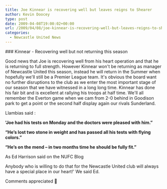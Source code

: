 ```yaml
---
title: Joe Kinnear is recovering well but leaves reigns to Shearer
author: Kevin Doocey
type: post
date: 2009-04-08T19:00:02+00:00
url: /2009/04/08/joe-kinnear-is-recovering-well-but-leaves-reigns-to-shearer/
categories:
  - Newcastle United News
---
```


### Kinnear - Recovering well but not returning this season

Good news that Joe is recovering well from his heart operation and that he is returning to full strength. However Kinnear won't be returning as manager of Newcastle United this season, instead he will return in the Summer when hopefully we'll still be a Premier League team. It's obvious the board want no further disruptions to the club as we enter the most important stage of our season that we have witnessed in a long long time. Kinnear has done his fair bit and is excellent at rallying his troops at half time. We'll all remember the Everton game when we cam from 2-0 behind in Goodison park to get a point or the second half display again our rivals Sunderland.

Llambias said :

**'Joe had his tests on Monday and the doctors were pleased with him.”**

**“He’s lost two stone in weight and has passed all his tests with flying colors.”**

**“He’s on the mend – in two months time he should be fully fit.”**

As Ed Harrison said on the NUFC Blog

Anybody who is willing to do that for the Newcastle United club will always have a special place in our heart!' We said Ed.

Comments appreciated 🙂
